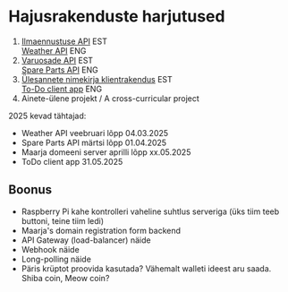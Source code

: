# Hajusrakenduste harjutused
1. [Ilmaennustuse API](https://github.com/timotr/harjutused/blob/main/hajusrakendused/ilmaennustus.md) EST  
[Weather API](https://github.com/timotr/harjutused/blob/main/hajusrakendused/weather.md) ENG
2. [Varuosade API](https://github.com/timotr/harjutused/blob/main/hajusrakendused/varuosad.md) EST  
[Spare Parts API](https://github.com/timotr/harjutused/blob/main/hajusrakendused/spareparts.md) ENG
3. [Ülesannete nimekirja klientrakendus](https://github.com/timotr/harjutused/blob/main/hajusrakendused/yl-nimekiri-klient.md) EST  
[To-Do client app](https://github.com/timotr/harjutused/blob/main/hajusrakendused/todo-client.md) ENG
4. Ainete-ülene projekt / A cross-curricular project

2025 kevad tähtajad:
- Weather API veebruari lõpp 04.03.2025
- Spare Parts API märtsi lõpp 01.04.2025
- Maarja domeeni server aprilli lõpp xx.05.2025
- ToDo client app  31.05.2025

## Boonus
- Raspberry Pi kahe kontrolleri vaheline suhtlus serveriga (üks tiim teeb buttoni, teine tiim ledi)
- Maarja's domain registration form backend
- API Gateway (load-balancer) näide
- Webhook näide
- Long-polling näide
- Päris krüptot proovida kasutada? Vähemalt walleti ideest aru saada. Shiba coin, Meow coin?
